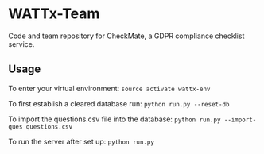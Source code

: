 # WATTx-Team
Code and team repository for CheckMate, a GDPR compliance checklist service.

## Usage
To enter your virtual environment:
`source activate wattx-env`

To first establish a cleared database run:
`python run.py --reset-db`

To import the questions.csv file into the database:
`python run.py --import-ques questions.csv`

To run the server after set up:
`python run.py`
